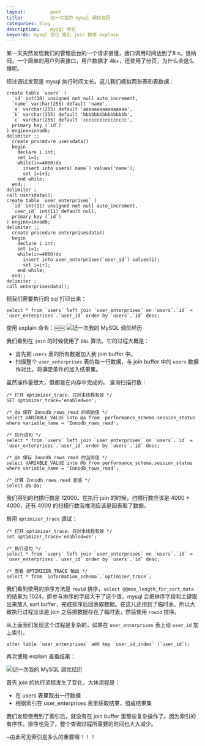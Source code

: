 ```yaml
---
layout:         post
title:          记一次我的 mysql 调优经历
categories: blog
description:    mysql 优化
keywords: mysql 优化 索引 join 排序 explain
---
```


某一天突然发现我们的管理后台的一个请求很慢，接口调用时间达到了8 s。很纳闷，一个简单的用户列表接口，用户数据才 4k+，还使用了分页，为什么会这么慢呢。

经过调试发现是 mysql 执行时间太长。这儿我们模拟两张表和表数据：
```
create table `users` (
  `id` int(10) unsigned not null auto_increment,
  `name` varchar(255) default 'name',
  `a` varchar(255) default 'aaaaaaaaaaaaaaaa',
  `b` varchar(255) default 'bbbbbbbbbbbbbbbb',
  `c` varchar(255) default 'cccccccccccccccc',
  primary key (`id`)
) engine=innodb;
delimiter ;;
  create procedure usersdata()
  begin
    declare i int;
    set i=1;
    while(i<=4000)do
      insert into users(`name`) values('name');
      set i=i+1;
    end while;
  end;;
delimiter ;
call usersdata();
create table `user_enterprises` (
  `id` int(11) unsigned not null auto_increment,
  `user_id` int(11) default null,
  primary key (`id`)
) engine=innodb;
delimiter ;;
  create procedure enterprisesdata()
  begin
    declare i int;
    set i=1;
    while(i<=4000)do
      insert into user_enterprises(`user_id`) values(i);
      set i=i+1;
    end while;
  end;;
delimiter ;
call enterprisesdata();

```

把我们需要执行的 sql 打印出来：
```
select * from `users` left join `user_enterprises` on `users`.`id` = `user_enterprises`.`user_id` order by `users`.`id` desc;
```

使用 explain 命令：￼￼
![记一次我的 MySQL 调优经历](https://iocaffcdn.phphub.org/uploads/images/201905/27/6618/pG8eE9YXNI.png!large)

我们看到在 `join` 的时候使用了 `BNL` 算法。它的过程大概是：
* 首先把 `users` 表的所有数据加入到 join buffer 中。
* 扫描整个 `user_enterprises` 表的每一行数据，与 join buffer 中的 `users` 数据作对比，将满足条件的加入结果集。

虽然操作量很大，但都是在内存中完成的。
查询扫描行数：
```
/* 打开 optimizer_trace，只对本线程有效 */
SET optimizer_trace='enabled=on'; 

/* @a 保存 Innodb_rows_read 的初始值 */
select VARIABLE_VALUE into @a from  performance_schema.session_status where variable_name = 'Innodb_rows_read';

/* 执行语句 */
select * from `users` left join `user_enterprises` on `users`.`id` = `user_enterprises`.`user_id` order by `users`.`id` desc;

/* @b 保存 Innodb_rows_read 的当前值 */
select VARIABLE_VALUE into @b from performance_schema.session_status where variable_name = 'Innodb_rows_read';

/* 计算 Innodb_rows_read 差值 */
select @b-@a;
```
我们得到的扫描行数是 12000。在执行 join 的时候，扫描行数应该是 4000 + 4000，还有 4000 的扫描行数我推测应该是回表取了数据。

启用 `optimizer_trace` 调试：
```
/* 打开 optimizer_trace，只对本线程有效 */
set optimizer_trace='enabled=on'; 

/* 执行语句 */
select * from `users` left join `user_enterprises` on `users`.`id` = `user_enterprises`.`user_id` order by `users`.`id` desc;

/* 查看 OPTIMIZER_TRACE 输出 */
select * from `information_schema`.`optimizer_trace`;
```
我们看到使用的排序方法是 `rowid` 排序，`select @@max_length_for_sort_data`  的结果为 1024，即参与排序的字段大于了这个值，mysql 会把排序字段和主键取出来放入 sort buffer，完成排序后回表取数据。在这儿还用到了临时表。所以大致执行过程应该是 join 之后把数据存在了临时表，然后使用 `rowid` 排序。

从上面我们发现这个过程是复杂的，如果在 `user_enterprises` 表上给 `user_id` 加上索引。
```
alter table `user_enterprises` add key `user_id_index` (`user_id`);
```

再次使用 explain 查看结果：

![记一次我的 MySQL 调优经历](https://iocaffcdn.phphub.org/uploads/images/201905/27/6618/8RcAfyMgVI.png!large)

首先 join 的执行流程发生了变化，大体流程是：
* 在 users 表里取出一行数据
* 根据索引在 user_enterprises 表里获取结果，组成结果集

我们发现使用到了索引后，就没有在 join buffer 里那些复杂操作了。因为索引的有序性，排序也免了，整个查询过程所需要的时间也大大减少。

~由此可见索引是多么的重要啊！！！
